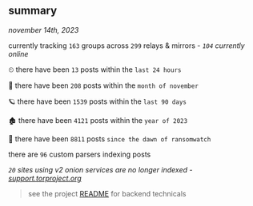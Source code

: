 
## summary
_november 14th, 2023_

currently tracking `163` groups across `299` relays & mirrors - _`104` currently online_

⏲ there have been `13` posts within the `last 24 hours`

🦈 there have been `208` posts within the `month of november`

🪐 there have been `1539` posts within the `last 90 days`

🏚 there have been `4121` posts within the `year of 2023`

🦕 there have been `8811` posts `since the dawn of ransomwatch`

there are `96` custom parsers indexing posts

_`20` sites using v2 onion services are no longer indexed - [support.torproject.org](https://support.torproject.org/onionservices/v2-deprecation/)_

> see the project [README](https://github.com/joshhighet/ransomwatch#ransomwatch--) for backend technicals
